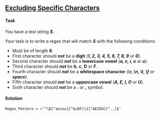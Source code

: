 ## [Excluding Specific Characters](https://www.hackerrank.com/challenges/excluding-specific-characters/problem)

#### Task

You have a test string ***S***. 

Your task is to write a regex that will match ***S*** with the following conditions: 

- Must be of length **6**.
- First character should ***not*** be a **digit** (***1, 2, 3, 4, 5, 6, 7, 8, 9*** or ***0***).
- Second character should ***not*** be a **lowercase vowel** (***a, e, i, o*** or ***u***).
- Third character should ***not*** be **b**, **c**, **D** or **F**.
- Fourth character should ***not*** be a **whitespace character** (***\r, \n, \t, \f*** or ***space***).
- Fifth character should ***not*** be a **uppercase vowel** (***A, E, I, O*** or ***U***).
- Sixth character should ***not*** be a **.** or **,** symbol.

#### Solution

`Regex_Pattern = r'^\D[^aeiou][^bcDF]\S[^AEIOU][^.,]$'`
